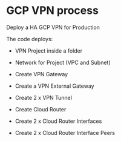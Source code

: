 # GCP VPN process

Deploy a HA GCP VPN for Production

The code deploys:

* VPN Project inside a folder

* Network for Project (VPC and Subnet)

* Create VPN Gateway

* Create a VPN External Gateway

* Create 2 x VPN Tunnel

* Create Cloud Router

* Create 2 x Cloud Router Interfaces

* Create 2 x Cloud Router Interface Peers